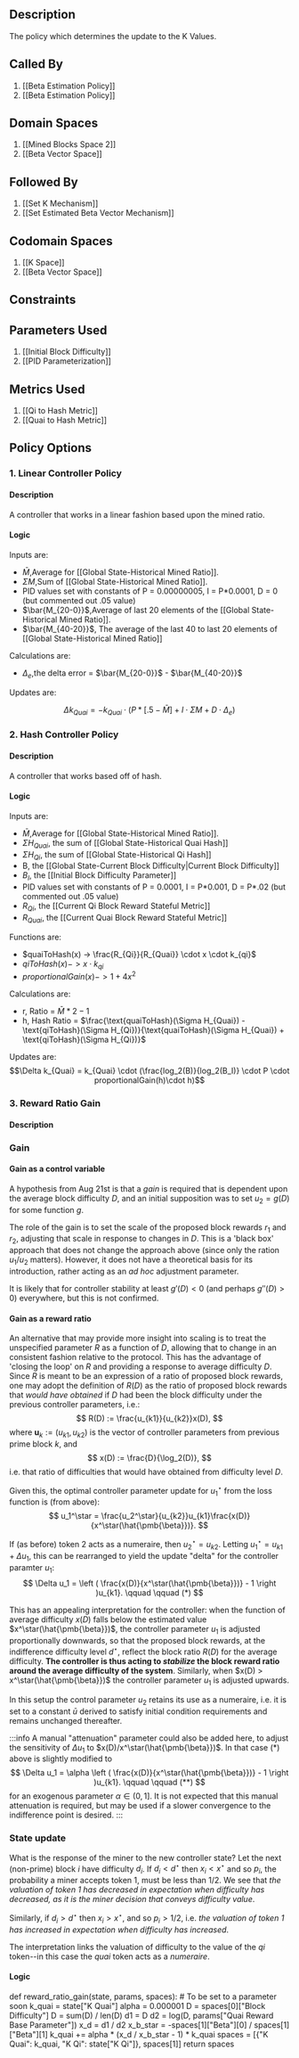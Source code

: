 ## Description

The policy which determines the update to the K Values.
## Called By
1. [[Beta Estimation Policy]]
2. [[Beta Estimation Policy]]
## Domain Spaces
1. [[Mined Blocks Space 2]]
2. [[Beta Vector Space]]
## Followed By
1. [[Set K Mechanism]]
2. [[Set Estimated Beta Vector Mechanism]]
## Codomain Spaces
1. [[K Space]]
2. [[Beta Vector Space]]
## Constraints
## Parameters Used
1. [[Initial Block Difficulty]]
2. [[PID Parameterization]]
## Metrics Used
1. [[Qi to Hash Metric]]
2. [[Quai to Hash Metric]]
## Policy Options
### 1. Linear Controller Policy
#### Description
A controller that works in a linear fashion based upon the mined ratio.
#### Logic
Inputs are:
- $\bar{M}$,Average for [[Global State-Historical Mined Ratio]].
- $\Sigma M$,Sum of [[Global State-Historical Mined Ratio]].
- PID values set with constants of P = 0.00000005, I = P\*0.0001, D = 0 (but commented out .05 value)
-  $\bar{M_{20-0}}$,Average of last 20 elements of the [[Global State-Historical Mined Ratio]].
- $\bar{M_{40-20}}$, The average of the last 40 to last 20 elements of [[Global State-Historical Mined Ratio]]

Calculations are:
- $\Delta_e$,the delta error = $\bar{M_{20-0}}$ - $\bar{M_{40-20}}$

Updates are:

$$\Delta k_{Quai} = -k_{Quai} \cdot (P*[.5-\bar{M}] + I\cdot \Sigma M + D \cdot \Delta_e)$$

### 2. Hash Controller Policy
#### Description
A controller that works based off of hash.
#### Logic
Inputs are:
- $\bar{M}$,Average for [[Global State-Historical Mined Ratio]].
- $\Sigma H_{Quai}$, the sum of [[Global State-Historical Quai Hash]]
- $\Sigma H_{Qi}$, the sum of [[Global State-Historical Qi Hash]]
- B, the [[Global State-Current Block Difficulty|Current Block Difficulty]]
- $B_I$, the [[Initial Block Difficulty Parameter]]
- PID values set with constants of P = 0.0001, I = P\*0.001, D = P\*.02 (but commented out .05 value)
- $R_{Qi}$, the [[Current Qi Block Reward Stateful Metric]]
- $R_{Quai}$, the [[Current Quai Block Reward Stateful Metric]]

Functions are:
- $quaiToHash(x) -> \frac{R_{Qi}}{R_{Quai}} \cdot x \cdot k_{qi}$
- $qiToHash(x) ->  x \cdot k_{qi}$
- $proportionalGain(x)-> 1 + 4 x^2$

Calculations are:
- r, Ratio = $\bar{M}*2-1$ 
- h, Hash Ratio = $\frac{\text{quaiToHash}(\Sigma H_{Quai}) - \text{qiToHash}(\Sigma H_{Qi})}{\text{quaiToHash}(\Sigma H_{Quai}) + \text{qiToHash}(\Sigma H_{Qi})}$

Updates are:
$$\Delta k_{Quai} = k_{Quai} \cdot (\frac{log_2(B)}{log_2(B_I)} \cdot P \cdot proportionalGain(h)\cdot h)$$


### 3. Reward Ratio Gain
#### Description
### Gain

#### Gain as a control variable

A hypothesis from Aug 21st is that a _gain_ is required that is dependent upon the average block difficulty $D$, and an initial supposition was to set $u_2 = g(D)$ for some function $g$. 

The role of the gain is to set the scale of the proposed block rewards $r_1$ and $r_2$, adjusting that scale in response to changes in $D$. This is a 'black box' approach that does not change the approach above (since only the ration $u_1/u_2$ matters). However, it does not have a theoretical basis for its introduction, rather acting as an _ad hoc_ adjustment parameter.

It is likely that for controller stability at least $g'(D) < 0$ (and perhaps $g''(D) > 0$) everywhere, but this is not confirmed.

#### Gain as a reward ratio

An alternative that may provide more insight into scaling is to treat the unspecified parameter $R$ as a function of $D$, allowing that to change in an consistent fashion relative to the protocol. This has the advantage of 'closing the loop' on $R$ and providing a response to average difficulty $D$. Since $R$ is meant to be an expression of a ratio of proposed block rewards, one may adopt the definition of $R(D)$ as the ratio of proposed block rewards that _would have obtained_ if $D$ had been the block difficulty under the previous controller parameters, i.e.:
$$
  R(D) := \frac{u_{k1}}{u_{k2}}x(D),
$$
where $\mathbf u_k := (u_{k1}, u_{k2})$ is the vector of controller parameters from previous prime block $k$, and
$$
  x(D) := \frac{D}{\log_2(D)},
$$
i.e. that ratio of difficulties that would have obtained from difficulty level $D$.

Given this, the optimal controller parameter update for $u^\star_1$ from the loss function is (from above):
$$
  u_1^\star = \frac{u_2^\star}{u_{k2}}u_{k1}\frac{x(D)}{x^\star(\hat{\pmb{\beta}})}.
$$

If (as before) token 2 acts as a numeraire, then $u^\star_2 = u_{k2}$. Letting $u_1^\star = u_{k1} + \Delta u_1$, this can be rearranged to yield the update "delta" for the controller paramter $u_1$:
$$
  \Delta u_1 = \left ( \frac{x(D)}{x^\star(\hat{\pmb{\beta}})} - 1 \right )u_{k1}. \qquad \qquad (*)
$$

This has an appealing interpretation for the controller: when the function of average difficulty $x(D)$ falls below the estimated value $x^\star(\hat{\pmb{\beta}})$, the controller parameter $u_1$ is adjusted proportionally downwards, so that the proposed block rewards, at the indifference difficulty level $d^\star$, reflect the block ratio $R(D)$ for the average difficulty. **The controller is thus acting to _stabilize_ the block reward ratio around the average difficulty of the system**. Similarly, when $x(D) > x^\star(\hat{\pmb{\beta}})$ the controller parameter $u_1$ is adjusted upwards.

In this setup the control parameter $u_2$ retains its use as a numeraire, i.e. it is set to a constant $\bar u$ derived to satisfy initial condition requirements and remains unchanged thereafter.

:::info
A manual "attenuation" parameter could also be added here, to adjust the sensitivity of $\Delta u_1$ to $x(D)/x^\star(\hat{\pmb{\beta}})$. In that case $(*)$ above is slightly modified to
$$
  \Delta u_1 = \alpha \left ( \frac{x(D)}{x^\star(\hat{\pmb{\beta}})} - 1 \right )u_{k1}. \qquad \qquad (**)
$$
for an exogenous parameter $\alpha \in (0,1]$. It is not expected that this manual attenuation is required, but may be used if a slower convergence to the indifference point is desired.
:::



### State update

What is the response of the miner to the new controller state? Let the next (non-prime) block $i$ have difficulty $d_i$. If $d_i < d^\star$ then $x_i < x^\star$ and so $p_i$, the probability a miner accepts token 1, must be less than 1/2. We see that _the valuation of token 1 has decreased in expectation when difficulty has decreased, as it is the miner decision that conveys difficulty value_.

Similarly, if $d_i > d^\star$ then $x_i > x^\star$, and so $p_i > 1/2$, i.e. _the valuation of token 1 has increased in expectation when difficulty has increased_.

The interpretation links the valuation of difficulty to the value of the _qi_ token--in this case the _quai_ token acts as a _numeraire_.

#### Logic
def reward_ratio_gain(state, params, spaces):
    # To be set to a parameter soon
    k_quai = state["K Quai"]
    alpha = 0.000001
    D = spaces[0]["Block Difficulty"]
    D = sum(D) / len(D)
    d1 = D
    d2 = log(D, params["Quai Reward Base Parameter"])
    x_d = d1 / d2
    x_b_star = -spaces[1]["Beta"][0] / spaces[1]["Beta"][1]
    k_quai += alpha * (x_d / x_b_star - 1) * k_quai
    spaces = [{"K Quai": k_quai, "K Qi": state["K Qi"]}, spaces[1]]
    return spaces

